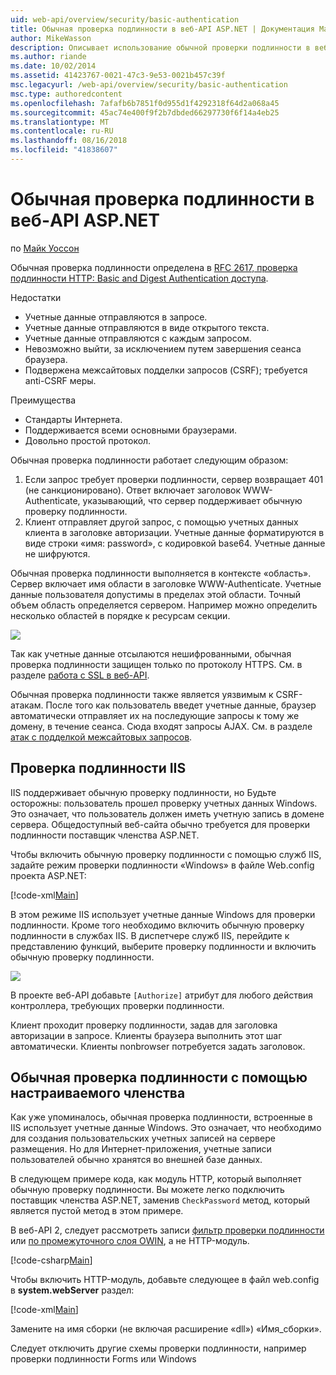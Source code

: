 ```yaml
---
uid: web-api/overview/security/basic-authentication
title: Обычная проверка подлинности в веб-API ASP.NET | Документация Майкрософт
author: MikeWasson
description: Описывает использование обычной проверки подлинности в веб-API ASP.NET.
ms.author: riande
ms.date: 10/02/2014
ms.assetid: 41423767-0021-47c3-9e53-0021b457c39f
msc.legacyurl: /web-api/overview/security/basic-authentication
msc.type: authoredcontent
ms.openlocfilehash: 7afafb6b7851f0d955d1f4292318f64d2a068a45
ms.sourcegitcommit: 45ac74e400f9f2b7dbded66297730f6f14a4eb25
ms.translationtype: MT
ms.contentlocale: ru-RU
ms.lasthandoff: 08/16/2018
ms.locfileid: "41838607"
---
```

<a name="basic-authentication-in-aspnet-web-api"></a>Обычная проверка подлинности в веб-API ASP.NET
====================
по [Майк Уоссон](https://github.com/MikeWasson)

Обычная проверка подлинности определена в [RFC 2617, проверка подлинности HTTP: Basic and Digest Authentication доступа](http://www.ietf.org/rfc/rfc2617.txt).

Недостатки

- Учетные данные отправляются в запросе.
- Учетные данные отправляются в виде открытого текста.
- Учетные данные отправляются с каждым запросом.
- Невозможно выйти, за исключением путем завершения сеанса браузера.
- Подвержена межсайтовых подделки запросов (CSRF); требуется anti-CSRF меры.

Преимущества

- Стандарты Интернета.
- Поддерживается всеми основными браузерами.
- Довольно простой протокол.

Обычная проверка подлинности работает следующим образом:

1. Если запрос требует проверки подлинности, сервер возвращает 401 (не санкционировано). Ответ включает заголовок WWW-Authenticate, указывающий, что сервер поддерживает обычную проверку подлинности.
2. Клиент отправляет другой запрос, с помощью учетных данных клиента в заголовке авторизации. Учетные данные форматируются в виде строки «имя: password», с кодировкой base64. Учетные данные не шифруются.

Обычная проверка подлинности выполняется в контексте «область». Сервер включает имя области в заголовке WWW-Authenticate. Учетные данные пользователя допустимы в пределах этой области. Точный объем область определяется сервером. Например можно определить несколько областей в порядке к ресурсам секции.

![](basic-authentication/_static/image1.png)

Так как учетные данные отсылаются нешифрованными, обычная проверка подлинности защищен только по протоколу HTTPS. См. в разделе [работа с SSL в веб-API](working-with-ssl-in-web-api.md).

Обычная проверка подлинности также является уязвимым к CSRF-атакам. После того как пользователь введет учетные данные, браузер автоматически отправляет их на последующие запросы к тому же домену, в течение сеанса. Сюда входят запросы AJAX. См. в разделе [атак с подделкой межсайтовых запросов](preventing-cross-site-request-forgery-csrf-attacks.md).

## <a name="basic-authentication-with-iis"></a>Проверка подлинности IIS

IIS поддерживает обычную проверку подлинности, но Будьте осторожны: пользователь прошел проверку учетных данных Windows. Это означает, что пользователь должен иметь учетную запись в домене сервера. Общедоступный веб-сайта обычно требуется для проверки подлинности поставщик членства ASP.NET.

Чтобы включить обычную проверку подлинности с помощью служб IIS, задайте режим проверки подлинности «Windows» в файле Web.config проекта ASP.NET:

[!code-xml[Main](basic-authentication/samples/sample1.xml)]

В этом режиме IIS использует учетные данные Windows для проверки подлинности. Кроме того необходимо включить обычную проверку подлинности в службах IIS. В диспетчере служб IIS, перейдите к представлению функций, выберите проверку подлинности и включить обычную проверку подлинности.

![](basic-authentication/_static/image2.png)

В проекте веб-API добавьте `[Authorize]` атрибут для любого действия контроллера, требующих проверки подлинности.

Клиент проходит проверку подлинности, задав для заголовка авторизации в запросе. Клиенты браузера выполнить этот шаг автоматически. Клиенты nonbrowser потребуется задать заголовок.

## <a name="basic-authentication-with-custom-membership"></a>Обычная проверка подлинности с помощью настраиваемого членства

Как уже упоминалось, обычная проверка подлинности, встроенные в IIS использует учетные данные Windows. Это означает, что необходимо для создания пользовательских учетных записей на сервере размещения. Но для Интернет-приложения, учетные записи пользователей обычно хранятся во внешней базе данных.

В следующем примере кода, как модуль HTTP, который выполняет обычную проверку подлинности. Вы можете легко подключить поставщик членства ASP.NET, заменив `CheckPassword` метод, который является пустой метод в этом примере.

В веб-API 2, следует рассмотреть записи [фильтр проверки подлинности](authentication-filters.md) или [по промежуточного слоя OWIN](../../../aspnet/overview/owin-and-katana/index.md), а не HTTP-модуль.

[!code-csharp[Main](basic-authentication/samples/sample2.cs)]

Чтобы включить HTTP-модуль, добавьте следующее в файл web.config в **system.webServer** раздел:

[!code-xml[Main](basic-authentication/samples/sample3.xml?highlight=4)]

Замените на имя сборки (не включая расширение «dll») «Имя_сборки».

Следует отключить другие схемы проверки подлинности, например проверки подлинности Forms или Windows
